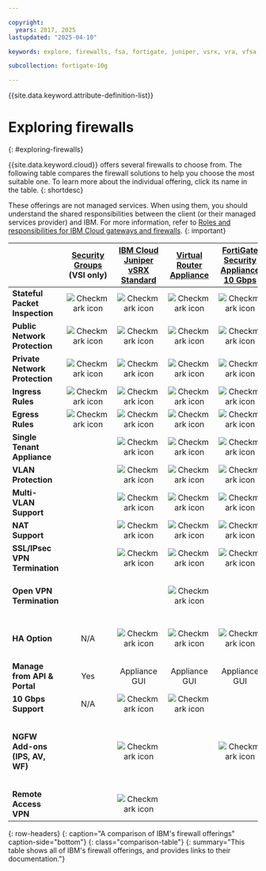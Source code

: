 ```yaml
---

copyright:
  years: 2017, 2025
lastupdated: "2025-04-10"

keywords: explore, firewalls, fsa, fortigate, juniper, vsrx, vra, vfsa, virtual router appliance, security, vyatta, comparison, features

subcollection: fortigate-10g

---
```


{{site.data.keyword.attribute-definition-list}}

# Exploring firewalls
{: #exploring-firewalls}

{{site.data.keyword.cloud}} offers several firewalls to choose from. The following table compares the firewall solutions to help you choose the most suitable one. To learn more about the individual offering, click its name in the table.
{: shortdesc}

These offerings are not managed services. When using them, you should understand the shared responsibilities between the client (or their managed services provider) and IBM. For more information, refer to [Roles and responsibilities for IBM Cloud gateways and firewalls](/docs/hardware-firewall-shared?topic=hardware-firewall-shared-ga-raci).
{: important}

|        | [Security Groups](/docs/security-groups?topic=security-groups-getting-started) (VSI only) | [IBM Cloud Juniper vSRX Standard](/docs/vsrx?topic=vsrx-getting-started-vsrx) |[Virtual Router Appliance](/docs/virtual-router-appliance?topic=virtual-router-appliance-getting-started-vra) | [FortiGate Security Appliance 10 Gbps](/docs/fortigate-10g?topic=fortigate-10g-getting-started) | [Hardware Firewall](/docs/hardware-firewall-shared?topic=hardware-firewall-shared-getting-started) | [Cloud Internet Services](/docs/cis?topic=cis-getting-started)| [Virtual FortiGate Security Appliance](/docs/vfsa?topic=vfsa-getting-started-vfsa)
| ------- | :------: | :------: | :------: | :------: | :------: | :------: | :------: |
|**Stateful Packet Inspection**|![Checkmark icon](../icons/checkmark-icon.svg)|![Checkmark icon](../icons/checkmark-icon.svg)|![Checkmark icon](../icons/checkmark-icon.svg)|![Checkmark icon](../icons/checkmark-icon.svg)|![Checkmark icon](../icons/checkmark-icon.svg)|IP firewall only|![Checkmark icon](../icons/checkmark-icon.svg)|
|**Public Network Protection**|![Checkmark icon](../icons/checkmark-icon.svg)|![Checkmark icon](../icons/checkmark-icon.svg)|![Checkmark icon](../icons/checkmark-icon.svg)|![Checkmark icon](../icons/checkmark-icon.svg)|![Checkmark icon](../icons/checkmark-icon.svg)|![Checkmark icon](../icons/checkmark-icon.svg)|![Checkmark icon](../icons/checkmark-icon.svg)|
|**Private Network Protection**|![Checkmark icon](../icons/checkmark-icon.svg)|![Checkmark icon](../icons/checkmark-icon.svg)|![Checkmark icon](../icons/checkmark-icon.svg)|![Checkmark icon](../icons/checkmark-icon.svg)| | |![Checkmark icon](../icons/checkmark-icon.svg)|
|**Ingress Rules**|![Checkmark icon](../icons/checkmark-icon.svg)|![Checkmark icon](../icons/checkmark-icon.svg)|![Checkmark icon](../icons/checkmark-icon.svg)|![Checkmark icon](../icons/checkmark-icon.svg)|![Checkmark icon](../icons/checkmark-icon.svg)|IP Firewall only|![Checkmark icon](../icons/checkmark-icon.svg)|
|**Egress Rules**|![Checkmark icon](../icons/checkmark-icon.svg)|![Checkmark icon](../icons/checkmark-icon.svg)|![Checkmark icon](../icons/checkmark-icon.svg)|![Checkmark icon](../icons/checkmark-icon.svg)| | |![Checkmark icon](../icons/checkmark-icon.svg)|
|**Single Tenant Appliance**| |![Checkmark icon](../icons/checkmark-icon.svg)|![Checkmark icon](../icons/checkmark-icon.svg)|![Checkmark icon](../icons/checkmark-icon.svg)|![Checkmark icon](../icons/checkmark-icon.svg)| |![Checkmark icon](../icons/checkmark-icon.svg)|
|**VLAN Protection**| |![Checkmark icon](../icons/checkmark-icon.svg)|![Checkmark icon](../icons/checkmark-icon.svg)|![Checkmark icon](../icons/checkmark-icon.svg)|![Checkmark icon](../icons/checkmark-icon.svg)| |![Checkmark icon](../icons/checkmark-icon.svg)|
|**Multi-VLAN Support**| |![Checkmark icon](../icons/checkmark-icon.svg)|![Checkmark icon](../icons/checkmark-icon.svg)|![Checkmark icon](../icons/checkmark-icon.svg)| | |![Checkmark icon](../icons/checkmark-icon.svg)|
|**NAT Support**| |![Checkmark icon](../icons/checkmark-icon.svg)|![Checkmark icon](../icons/checkmark-icon.svg)|![Checkmark icon](../icons/checkmark-icon.svg)| | |![Checkmark icon](../icons/checkmark-icon.svg)|
|**SSL/IPsec VPN Termination**| |![Checkmark icon](../icons/checkmark-icon.svg)|![Checkmark icon](../icons/checkmark-icon.svg)|![Checkmark icon](../icons/checkmark-icon.svg)|![Checkmark icon](../icons/checkmark-icon.svg)| |![Checkmark icon](../icons/checkmark-icon.svg)|
|**Open VPN Termination**| | |![Checkmark icon](../icons/checkmark-icon.svg)| | |Only with single port on TCP/UDP|![Checkmark icon](../icons/checkmark-icon.svg)|
|**HA Option**|N/A|![Checkmark icon](../icons/checkmark-icon.svg)|![Checkmark icon](../icons/checkmark-icon.svg)|![Checkmark icon](../icons/checkmark-icon.svg)|Using range and load balancers|![Checkmark icon](../icons/checkmark-icon.svg)|![Checkmark icon](../icons/checkmark-icon.svg)|
|**Manage from API & Portal**|Yes|Appliance GUI|Appliance GUI|Appliance GUI|Yes|Cloud console|Appliance GUI|
|**10 Gbps Support**|N/A|![Checkmark icon](../icons/checkmark-icon.svg)|![Checkmark icon](../icons/checkmark-icon.svg)| | |![Checkmark icon](../icons/checkmark-icon.svg)|![Checkmark icon](../icons/checkmark-icon.svg)|
|**NGFW Add-ons (IPS, AV, WF)**| |![Checkmark icon](../icons/checkmark-icon.svg)| |![Checkmark icon](../icons/checkmark-icon.svg)| |TLS encryption, IP Firewall rules, and Proxy Protocol v1|![Checkmark icon](../icons/checkmark-icon.svg)|
|**Remote Access VPN**| |![Checkmark icon](../icons/checkmark-icon.svg)| | | | |![Checkmark icon](../icons/checkmark-icon.svg)|
{: row-headers}
{: caption="A comparison of IBM's firewall offerings" caption-side="bottom"}
{: class="comparison-table"}
{: summary="This table shows all of IBM's firewall offerings, and provides links to their documentation."}
